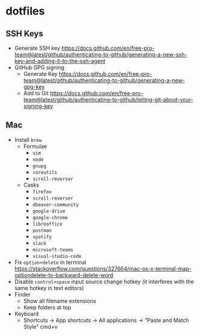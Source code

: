 # dotfiles

## SSH Keys

- Generate SSH key https://docs.github.com/en/free-pro-team@latest/github/authenticating-to-github/generating-a-new-ssh-key-and-adding-it-to-the-ssh-agent
- GitHub GPG signing
    - Generate Key https://docs.github.com/en/free-pro-team@latest/github/authenticating-to-github/generating-a-new-gpg-key
    - Add to Git https://docs.github.com/en/free-pro-team@latest/github/authenticating-to-github/telling-git-about-your-signing-key

## Mac

- Install `brew`
    - Formulae
        - `vim`
        - `node`
        - `gnupg`
        - `coreutils`
        - `scroll-reverser`
    - Casks
        - `firefox`
        - `scroll-reverser`
        - `dbeaver-community`
        - `google-drive`
        - `google-chrome`
        - `libreoffice`
        - `postman`
        - `spotify`
        - `slack`
        - `microsoft-teams`
        - `visual-studio-code`
- Fix `option+delete` in terminal https://stackoverflow.com/questions/327664/mac-os-x-terminal-map-optiondelete-to-backward-delete-word
- Disable `control+space` input source change hotkey (it interferes with the same hotkey in text editors)
- Finder
    - Show all filename extensions
    - Keep folders at top
- Keyboard
  - Shortcuts -> App shortcuts -> All applications -> "Paste and Match Style" cmd+v
